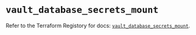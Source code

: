 # `vault_database_secrets_mount`

Refer to the Terraform Registory for docs: [`vault_database_secrets_mount`](https://registry.terraform.io/providers/hashicorp/vault/3.19.0/docs/resources/database_secrets_mount).
